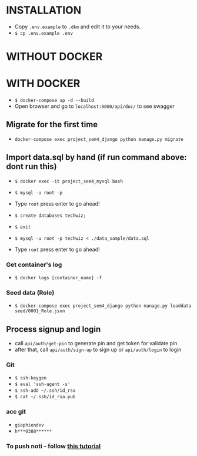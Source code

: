 # INSTALLATION

* Copy `.env.example` to `.dkm` and edit it to your needs.
* `$ cp .env.example .env`

# WITHOUT DOCKER

# WITH DOCKER

* `$ docker-compose up -d --build`
* Open browser and go to `localhost:8000/api/doc/` to see swagger

## Migrate for the first time

* `docker-compose exec project_sem4_django python manage.py migrate`

## Import data.sql by hand (if run command above: dont run this)
* `$ docker exec -it project_sem4_mysql bash`
* `$ mysql -u root -p`
* Type `root` press enter to go ahead!

* `$ create databases techwiz;`
* `$ exit`
* `$ mysql -u root -p techwiz < ./data_sample/data.sql`
* Type `root` press enter to go ahead!





### Get container's log

* `$ docker logs [container_name] -f`

### Seed data (Role)

* `$ docker-compose exec project_sem4_django python manage.py loaddata seed/0001_Role.json`

## Process signup and login

- call `api/auth/get-pin` to generate pin and get token for validate pin
- after that, call `api/auth/sign-up`  to sign up or `api/auth/login` to login

### Git

- `$ ssh-keygen`
- `$ eval 'ssh-agent -s'`
- `$ ssh-add ~/.ssh/id_rsa`
- `$ cat ~/.ssh/id_rsa.pub`

### acc git

- `giaphiendev`
- `h***0388******`

### To push noti - follow [this tutorial](https://docs.expo.dev/push-notifications/sending-notifications/)
